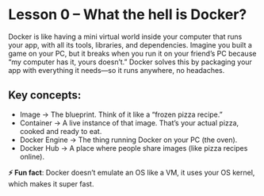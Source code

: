 # Lesson 0 – What the hell is Docker?

Docker is like having a mini virtual world inside your computer that runs your app, with all its tools, libraries, and dependencies. Imagine you built a game on your PC, but it breaks when you run it on your friend’s PC because “my computer has it, yours doesn’t.” Docker solves this by packaging your app with everything it needs—so it runs anywhere, no headaches.

## Key concepts:

- Image → The blueprint. Think of it like a “frozen pizza recipe.”
- Container → A live instance of that image. That’s your actual pizza, cooked and ready to eat.
- Docker Engine → The thing running Docker on your PC (the oven).
- Docker Hub → A place where people share images (like pizza recipes online).

**⚡ Fun fact**: Docker doesn’t emulate an OS like a VM, it uses your OS kernel, which makes it super fast.
